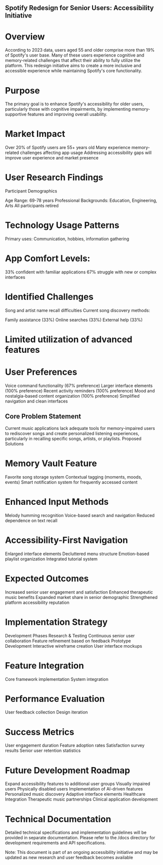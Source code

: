## Spotify Redesign for Senior Users: Accessibility Initiative
# Overview
According to 2023 data, users aged 55 and older comprise more than 19% of Spotify's user base. Many of these users experience cognitive and memory-related challenges that affect their ability to fully utilize the platform. This redesign initiative aims to create a more inclusive and accessible experience while maintaining Spotify's core functionality.
# Purpose 
The primary goal is to enhance Spotify's accessibility for older users, particularly those with cognitive impairments, by implementing memory-supportive features and improving overall usability.

# Market Impact
Over 20% of Spotify users are 55+ years old
Many experience memory-related challenges affecting app usage
Addressing accessibility gaps will improve user experience and market presence

# User Research Findings
Participant Demographics

Age Range: 69-78 years
Professional Backgrounds: Education, Engineering, Arts
All participants retired

# Technology Usage Patterns
Primary uses: Communication, hobbies, information gathering

# App Comfort Levels:
33% confident with familiar applications
67% struggle with new or complex interfaces



# Identified Challenges
Song and artist name recall difficulties
Current song discovery methods:

Family assistance (33%)
Online searches (33%)
External help (33%)


# Limited utilization of advanced features

# User Preferences

Voice command functionality (67% preference)
Larger interface elements (100% preference)
Recent activity reminders (100% preference)
Mood and nostalgia-based content organization (100% preference)
Simplified navigation and clean interfaces

## Core Problem Statement
Current music applications lack adequate tools for memory-impaired users to rediscover songs and create personalized listening experiences, particularly in recalling specific songs, artists, or playlists.
Proposed Solutions

# Memory Vault Feature
Favorite song storage system
Contextual tagging (moments, moods, events)
Smart notification system for frequently accessed content

# Enhanced Input Methods
Melody humming recognition
Voice-based search and navigation
Reduced dependence on text recall

# Accessibility-First Navigation
Enlarged interface elements
Decluttered menu structure
Emotion-based playlist organization
Integrated tutorial system

# Expected Outcomes
Increased senior user engagement and satisfaction
Enhanced therapeutic music benefits
Expanded market share in senior demographic
Strengthened platform accessibility reputation

# Implementation Strategy
Development Phases
Research & Testing
Continuous senior user collaboration
Feature refinement based on feedback
Prototype Development
Interactive wireframe creation
User interface mockups


# Feature Integration
Core framework implementation
System integration


# Performance Evaluation
User feedback collection
Design iteration

# Success Metrics
User engagement duration
Feature adoption rates
Satisfaction survey results
Senior user retention statistics

# Future Development Roadmap
Expand accessibility features to additional user groups
Visually impaired users
Physically disabled users
Implementation of AI-driven features
Personalized music discovery
Adaptive interface elements
Healthcare Integration
Therapeutic music partnerships
Clinical application development



# Technical Documentation
Detailed technical specifications and implementation guidelines will be provided in separate documentation. Please refer to the /docs directory for development requirements and API specifications.

Note: This document is part of an ongoing accessibility initiative and may be updated as new research and user feedback becomes available
